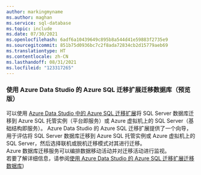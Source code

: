 ```yaml
---
author: markingmyname
ms.author: maghan
ms.service: sql-database
ms.topic: include
ms.date: 07/30/2021
ms.openlocfilehash: 6adf6a10439649c895b8a544d41e59883f2735e9
ms.sourcegitcommit: 851b75d0936bc7c2f8ada72834cb2d15779aeb69
ms.translationtype: HT
ms.contentlocale: zh-CN
ms.lasthandoff: 08/31/2021
ms.locfileid: "123317265"
---
```

### <a name="migrate-databases-with-azure-sql-migration-extension-for-azure-data-studio-preview"></a>使用 Azure Data Studio 的 Azure SQL 迁移扩展迁移数据库（预览版）
可以使用 [Azure Data Studio 中的 Azure SQL 迁移扩展](/sql/azure-data-studio/extensions/azure-sql-migration-extension)将 SQL Server 数据库迁移到 Azure SQL 托管实例（平台即服务）或 Azure 虚拟机上的 SQL Server（基础结构即服务）。 Azure Data Studio 的 Azure SQL 迁移扩展提供了一个向导，用于评估将 SQL Server 数据库迁移到 Azure SQL 托管实例或 Azure 虚拟机上的 SQL Server，然后选择联机或脱机迁移模式对其进行迁移。 </br>
Azure 数据库迁移服务可以编排数据移动活动并对迁移活动进行监视。
<br/>
若要了解详细信息，请参阅[使用 Azure Data Studio 的 Azure SQL 迁移扩展迁移数据库](../articles/dms/migration-using-azure-data-studio.md))

